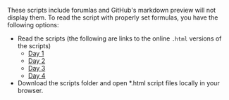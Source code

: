 These scripts include forumlas and GitHub's markdown preview will not display them. To read the script with properly set formulas, you have the following options:

* Read the scripts (the following are links to the online `.html` versions of the scripts)
    *  [Day 1](https://ctechfilmuniversity.github.io/workshop_matsha/doc/scripts/matsha_ws2021_01_script.html) 
    *  [Day 2](https://ctechfilmuniversity.github.io/workshop_matsha/doc/scripts/matsha_ws2021_03_script.html) 
    *  [Day 3](https://ctechfilmuniversity.github.io/workshop_matsha/doc/scripts/matsha_ws2021_04_script.html) 
    *  [Day 4](https://ctechfilmuniversity.github.io/workshop_matsha/doc/scripts/matsha_ws2021_04_script.html) 
* Download the scripts folder and open *.html script files locally in your browser.

